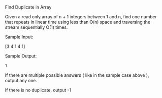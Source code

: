 Find Duplicate in Array

Given a read only array of n + 1 integers between 1 and n, find one number that repeats in linear time using less than O(n) space and traversing the stream sequentially O(1) times.

Sample Input:

[3 4 1 4 1]

Sample Output:

1

If there are multiple possible answers ( like in the sample case above ), output any one.

If there is no duplicate, output -1
